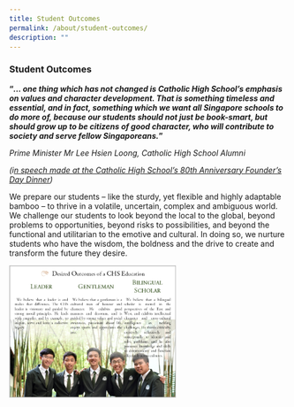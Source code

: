 ```yaml
---
title: Student Outcomes
permalink: /about/student-outcomes/
description: ""
---
```

### Student Outcomes

**“_… one thing which has not changed is Catholic High School’s emphasis on values and character development. That is something timeless and essential, and in fact, something which we want all Singapore schools to do more of, because our students should not just be book-smart, but should grow up to be citizens of good character, who will contribute to society and serve fellow Singaporeans._”**

_Prime Minister Mr Lee_ _Hsien_ _Loong,_ _Catholic High School Alumni_

_(i[n speech made at the Catholic High School’s 80th Anniversary Founder’s Day Dinner](https://www.youtube.com/watch?v=HJBX1WOUcjI&feature=youtu.be))_

We prepare our students – like the sturdy, yet flexible and highly adaptable bamboo – to thrive in a volatile, uncertain, complex and ambiguous world. We challenge our students to look beyond the local to the global, beyond problems to opportunities, beyond risks to possibilities, and beyond the functional and utilitarian to the emotive and cultural. In doing so, we nurture students who have the wisdom, the boldness and the drive to create and transform the future they desire.

<img src="/images/about10.png" style="width:60%">